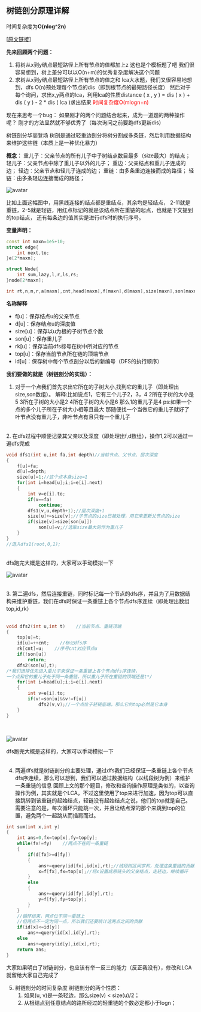 ## 树链剖分原理详解
时间复杂度为**O(nlog^2n)**

[[原文链接](https://www.cnblogs.com/ivanovcraft/p/9019090.html)]

**先来回顾两个问题：**
1. 将树从x到y结点最短路径上所有节点的值都加上z
这也是个模板题了吧
我们很容易想到，树上差分可以以O(n+m)的优秀复杂度解决这个问题
2. 求树从x到y结点最短路径上所有节点的值之和
lca大水题，我们又很容易地想到，dfs O(n)预处理每个节点的dis（即到根节点的最短路径长度）
然后对于每个询问，求出x,y两点的lca，利用lca的性质distance ( x , y ) = dis ( x ) + dis ( y ) - 2 * dis ( lca )求出结果
<font color='red'>时间复杂度O(mlogn+n)</font>

现在来思考一个bug：
如果刚才的两个问题结合起来，成为一道题的两种操作呢？
刚才的方法显然就不够优秀了（每次询问之前要跑dfs更新dis）


树链剖分华丽登场
树剖是通过轻重边剖分将树分割成多条链，然后利用数据结构来维护这些链（本质上是一种优化暴力）
 
**概念：**
重儿子：父亲节点的所有儿子中子树结点数目最多（size最大）的结点；
轻儿子：父亲节点中除了重儿子以外的儿子；
重边：父亲结点和重儿子连成的边；
轻边：父亲节点和轻儿子连成的边；
重链：由多条重边连接而成的路径；
轻链：由多条轻边连接而成的路径；

![avatar](https://images2018.cnblogs.com/blog/1397737/201805/1397737-20180510123640544-303874904.png)

比如上面这幅图中，用黑线连接的结点都是重结点，其余均是轻结点，
2-11就是重链，2-5就是轻链，用红点标记的就是该结点所在重链的起点，也就是下文提到的top结点，
还有每条边的值其实是进行dfs时的执行序号。

**变量声明：**
```cpp
const int maxn=1e5+10;
struct edge{
    int next,to;
}e[2*maxn];

struct Node{
    int sum,lazy,l,r,ls,rs;
}node[2*maxn];

int rt,n,m,r,a[maxn],cnt,head[maxn],f[maxn],d[maxn],size[maxn],son[maxn],rk[maxn],top[maxn],id[maxn];
```

**名称解释**
* f[u]：保存结点u的父亲节点
* d[u]：保存结点u的深度值
* size[u]：保存以u为根的子树节点个数
* son[u]：保存重儿子
* rk[u]：保存当前dfs标号在树中所对应的节点
* top[u]：保存当前节点所在链的顶端节点
* id[u]：保存树中每个节点剖分以后的新编号（DFS的执行顺序）
 

**我们要做的就是（树链剖分的实现）：**

1. 对于一个点我们首先求出它所在的子树大小,找到它的重儿子（即处理出size,son数组）。
解释:比如说点1，它有三个儿子2，3，4
2所在子树的大小是5
3所在子树的大小是2
4所在子树的大小是6
那么1的重儿子是4
ps:如果一个点的多个儿子所在子树大小相等且最大
那随便找一个当做它的重儿子就好了
叶节点没有重儿子，非叶节点有且只有一个重儿子
<br>
2. 在dfs过程中顺便记录其父亲以及深度（即处理出f,d数组），操作1,2可以通过一遍dfs完成

```cpp
void dfs1(int u,int fa,int depth)//当前节点、父节点、层次深度
{
    f[u]=fa;
    d[u]=depth;
    size[u]=1;//这个点本身size=1
    for(int i=head[u];i;i=e[i].next)
    {
        int v=e[i].to;
        if(v==fa)
            continue;
        dfs1(v,u,depth+1);//层次深度+1
        size[u]+=size[v];//子节点的size已被处理，用它来更新父节点的size
        if(size[v]>size[son[u]])
            son[u]=v;//选取size最大的作为重儿子
    }
}
//进入dfs1(root,0,1);
```

<br>
dfs跑完大概是这样的，大家可以手动模拟一下

![avatar](https://images2018.cnblogs.com/blog/1397737/201805/1397737-20180510124458843-1858715148.png)

<br>
3. 第二遍dfs，然后连接重链，同时标记每一个节点的dfs序，并且为了用数据结构来维护重链，我们在dfs时保证一条重链上各个节点dfs序连续（即处理出数组top,id,rk）
<br>
<br>

```cpp
void dfs2(int u,int t)    //当前节点、重链顶端
{
    top[u]=t;
    id[u]=++cnt;    //标记dfs序
    rk[cnt]=u;    //序号cnt对应节点u
    if(!son[u])
        return;
    dfs2(son[u],t);
/*我们选择优先进入重儿子来保证一条重链上各个节点dfs序连续，
一个点和它的重儿子处于同一条重链，所以重儿子所在重链的顶端还是t*/
    for(int i=head[u];i;i=e[i].next)
    {
        int v=e[i].to;
        if(v!=son[u]&&v!=f[u])
            dfs2(v,v);//一个点位于轻链底端，那么它的top必然是它本身
    }
}
```

<br>

![avatar](https://images2018.cnblogs.com/blog/1397737/201805/1397737-20180510124617970-666005311.png)

dfs跑完大概是这样的，大家可以手动模拟一下
<br>
<br>

4. 两遍dfs就是树链剖分的主要处理，通过dfs我们已经保证一条重链上各个节点dfs序连续，那么可以想到，我们可以通过数据结构（以线段树为例）来维护一条重链的信息
回顾上文的那个题目，修改和查询操作原理是类似的，以查询操作为例，其实就是个LCA，不过这里使用了top来进行加速，因为top可以直接跳转到该重链的起始结点，轻链没有起始结点之说，他们的top就是自己。需要注意的是，每次循环只能跳一次，并且让结点深的那个来跳到top的位置，避免两个一起跳从而插肩而过。

```cpp
int sum(int x,int y)
{
    int ans=0,fx=top[x],fy=top[y];
    while(fx!=fy)    //两点不在同一条重链
    {
        if(d[fx]>=d[fy])
        {
            ans+=query(id[fx],id[x],rt);//线段树区间求和，处理这条重链的贡献
            x=f[fx],fx=top[x];//将x设置成原链头的父亲结点，走轻边，继续循环
        }
        else
        {
            ans+=query(id[fy],id[y],rt);
            y=f[fy],fy=top[y];
        }
    }
    //循环结束，两点位于同一重链上
    //但两点不一定为同一点，所以我们还要统计这两点之间的贡献
    if(id[x]<=id[y])
        ans+=query(id[x],id[y],rt);
    else
        ans+=query(id[y],id[x],rt);
    return ans;
}
```
大家如果明白了树链剖分，也应该有举一反三的能力（反正我没有），修改和LCA就留给大家自己完成了

5. 树链剖分的时间复杂度
树链剖分的两个性质：
   1. 如果(u, v)是一条轻边，那么size(v) < size(u)/2；
   2. 从根结点到任意结点的路所经过的轻重链的个数必定都小于logn；
